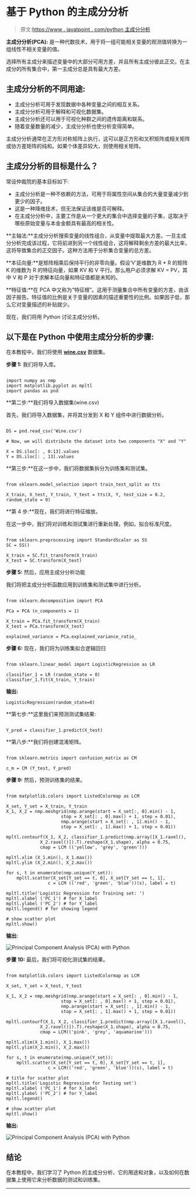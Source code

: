 # 基于 Python 的主成分分析

> 原文:[https://www . javatpoint . com/python 主成分分析](https://www.javatpoint.com/principal-component-analysis-with-python)

**主成分分析(PCA):** 是一种代数技术，用于将一组可能相关变量的观测值转换为一组线性不相关变量的值。

选择所有主成分来描述变量中的大部分可用方差，并且所有主成分彼此正交。在主成分的所有集合中，第一主成分总是具有最大方差。

## 主成分分析的不同用途:

*   主成分分析可用于发现数据中各种变量之间的相互关系。
*   主成分分析可用于解释和可视化数据集。
*   主成分分析还可以用于可视化种群之间的遗传距离和联系。
*   随着变量数量的减少，主成分分析也使分析变得简单。

主成分分析通常在正方形对称矩阵上执行，这可以是正方形和叉积矩阵或相关矩阵或协方差矩阵的纯和。如果个体差异较大，则使用相关矩阵。

## 主成分分析的目标是什么？

常设仲裁院的基本目标如下:

*   主成分分析是一种不依赖的方法，可用于将属性空间从集合的大量变量减少到更少的因子。
*   这是一种降维技术，但无法保证该维是否可解释。
*   在主成分分析中，主要工作是从一个更大的集合中选择变量的子集，这取决于哪些原始变量与本金金额具有最高的相关性。

**主轴法:**主成分分析搜索变量的线性组合，从变量中提取最大方差。一旦主成分分析完成该过程，它将前进到另一个线性组合，这将解释剩余方差的最大比率，这将导致集合的正交因子。这种方法用于分析集合变量的总方差。

**本征向量:**是矩阵相乘后保持平行的非零向量。假设‘V’是维数为 R * R 的矩阵 K 的维数为 R 的特征向量，如果 KV 和 V 平行。那么用户必须求解 KV = PV，其中 V 和 P 对于求解本征向量和特征值都是未知的。

**特征值:**在 PCA 中又称为“特征根”。这用于测量集合中所有变量的方差，由该因子报告。特征值的比例是关于变量的因素的描述重要性的比例。如果因子低，那么它对变量描述的补贴就少。

现在，我们将用 Python 讨论主成分分析。

## 以下是在 Python 中使用主成分分析的步骤:

在本教程中，我们将使用 [**wine.csv**](https://www.kaggle.com/sgus1318/winedata) 数据集。

**步骤 1:** 我们将导入库。

```

import numpy as nmp
import matplotlib.pyplot as mpltl
import pandas as pnd

```

**第二步:**我们将导入数据集(wine.csv)

首先，我们将导入数据集，并将其分发到 X 和 Y 组件中进行数据分析。

```

DS = pnd.read_csv('Wine.csv')

# Now, we will distribute the dataset into two components "X" and "Y"

X = DS.iloc[: , 0:13].values
Y = DS.iloc[: , 13].values

```

**第三步:**在这一步中，我们将数据集拆分为训练集和测试集。

```

from sklearn.model_selection import train_test_split as tts

X_train, X_test, Y_train, Y_test = tts(X, Y, test_size = 0.2, random_state = 0)

```

**第 4 步:**现在，我们将进行特征缩放。

在这一步中，我们将对训练和测试集进行重新处理，例如，拟合标准尺度。

```

from sklearn.preprocessing import StandardScaler as SS
SC = SS()

X_train = SC.fit_transform(X_train)
X_test = SC.transform(X_test)

```

**步骤 5:** 然后，应用主成分分析功能

我们将把主成分分析函数应用到训练集和测试集中进行分析。

```

from sklearn.decomposition import PCA

PCa = PCA (n_components = 1)

X_train = PCa.fit_transform(X_train)
X_test = PCa.transform(X_test)

explained_variance = PCa.explained_variance_ratio_

```

**步骤 6:** 现在，我们将为训练集拟合逻辑回归

```

from sklearn.linear_model import LogisticRegression as LR

classifier_1 = LR (random_state = 0)
classifier_1.fit(X_train, Y_train)

```

**输出:**

```
LogisticRegression(random_state=0)

```

**第七步:**这里我们来预测测试集结果:

```

Y_pred = classifier_1.predict(X_test)

```

**第八步:**我们将创建混淆矩阵。

```

from sklearn.metrics import confusion_matrix as CM

c_m = CM (Y_test, Y_pred)

```

**步骤 9:** 然后，预测训练集的结果。

```

from matplotlib.colors import ListedColormap as LCM

X_set, Y_set = X_train, Y_train
X_1, X_2 = nmp.meshgrid(nmp.arange(start = X_set[:, 0].min() - 1,
                     stop = X_set[: , 0].max() + 1, step = 0.01),
                     nmp.arange(start = X_set[: , 1].min() - 1,
                     stop = X_set[: , 1].max() + 1, step = 0.01))

mpltl.contourf(X_1, X_2, classifier_1.predict(nmp.array([X_1.ravel(),
             X_2.ravel()]).T).reshape(X_1.shape), alpha = 0.75,
             cmap = LCM (('yellow', 'grey', 'green')))

mpltl.xlim (X_1.min(), X_1.max())
mpltl.ylim (X_2.min(), X_2.max())

for s, t in enumerate(nmp.unique(Y_set)):
    mpltl.scatter(X_set[Y_set == t, 0], X_set[Y_set == t, 1],
                c = LCM (('red', 'green', 'blue'))(s), label = t)

mpltl.title('Logistic Regression for Training set: ')
mpltl.xlabel ('PC_1') # for X_label
mpltl.ylabel ('PC_2') # for Y_label
mpltl.legend() # for showing legend

# show scatter plot
mpltl.show()

```

**输出:**

![Principal Component Analysis (PCA) with Python](../Images/adb0f084a6347a3334a20dd311dba050.png)

**步骤 10:** 最后，我们将可视化测试集的结果。

```

from matplotlib.colors import ListedColormap as LCM

X_set, Y_set = X_test, Y_test

X_1, X_2 = nmp.meshgrid(nmp.arange(start = X_set[: , 0].min() - 1,
                     stop = X_set[: , 0].max() + 1, step = 0.01),
                     nmp.arange(start = X_set[: , 1].min() - 1,
                     stop = X_set[: , 1].max() + 1, step = 0.01))

mpltl.contourf(X_1, X_2, classifier_1.predict(nmp.array([X_1.ravel(),
             X_2.ravel()]).T).reshape(X_1.shape), alpha = 0.75,
             cmap = LCM(('pink', 'grey', 'aquamarine')))

mpltl.xlim(X_1.min(), X_1.max())
mpltl.ylim(X_2.min(), X_2.max())

for s, t in enumerate(nmp.unique(Y_set)):
    mpltl.scatter(X_set[Y_set == t, 0], X_set[Y_set == t, 1],
                c = LCM(('red', 'green', 'blue'))(s), label = t)

# title for scatter plot
mpltl.title('Logistic Regression for Testing set')
mpltl.xlabel ('PC_1') # for X_label
mpltl.ylabel ('PC_2') # for Y_label
mpltl.legend()

# show scatter plot
mpltl.show()

```

**输出:**

![Principal Component Analysis (PCA) with Python](../Images/9df9cff947a4861eaec22d13e5858631.png)

## 结论

在本教程中，我们学习了 Python 的主成分分析、它的用途和对象，以及如何在数据集上使用它来分析数据的测试和训练集。

* * *